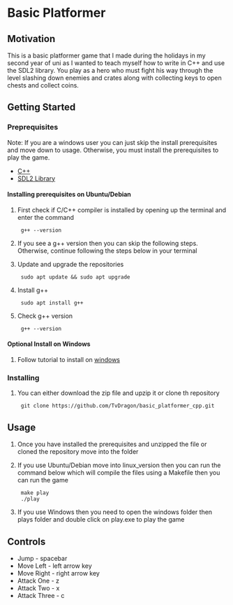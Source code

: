 # Basic Platformer
## Motivation

This is a basic platformer game that I made during the holidays in my second year of uni as I wanted to teach myself how to write in C++ and use the SDL2 library. You play as a hero who must fight his way through the level slashing down enemies and crates along with collecting keys to open chests and collect coins.

## Getting Started

### Preprequisites

Note: If you are a windows user you can just skip the install prerequisites and move down to usage. Otherwise, you must install the prerequisites to play the game.

- [C++](https://sourceforge.net/projects/mingw-w64/files/Toolchains%20targetting%20Win32/Personal%20Builds/mingw-builds/installer/mingw-w64-install.exe/download)
- [SDL2 Library](https://www.libsdl.org/download-2.0.php)

#### Installing prerequisites on Ubuntu/Debian
1. First check if C/C++ compiler is installed by opening up the terminal and enter the command

		g++ --version

2. If you see a g++ version then you can skip the following steps. Otherwise, continue following the steps below in your terminal

3. Update and upgrade the repositories

		sudo apt update && sudo apt upgrade

4. Install g++

		sudo apt install g++

5. Check g++ version

		g++ --version

#### Optional Install on Windows
1. Follow tutorial to install on [windows](https://www.matsson.com/prog/sdl2-mingw-w64-tutorial.php)

### Installing
1. You can either download the zip file and upzip it or clone th repository

		git clone https://github.com/TvDragon/basic_platformer_cpp.git
	
## Usage

1. Once you have installed the prerequisites and unzipped the file or cloned the repository move into the folder

2. If you use Ubuntu/Debian move into linux_version then you can run the command below which will compile the files using a Makefile then you can run the game

		make play
		./play

3. If you use Windows then you need to open the windows folder then plays folder and double click on play.exe to play the game

## Controls

- Jump - spacebar
- Move Left - left arrow key
- Move Right - right arrow key
- Attack One - z
- Attack Two - x
- Attack Three - c
